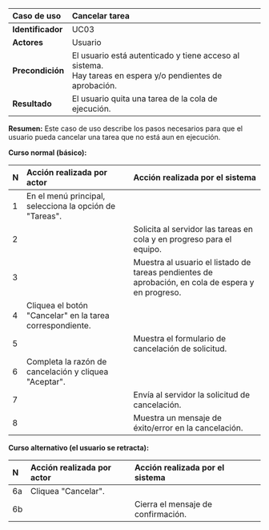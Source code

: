 | **Caso de uso**   | **Cancelar tarea**                                                                                             |
| :---------------- | :------------------------------------------------------------------------------------------------------------- |
| **Identificador** | UC03                                                                                                           |
| **Actores**       | Usuario                                                                                                        |
| **Precondición**  | El usuario está autenticado y tiene acceso al sistema.<br />Hay tareas en espera y/o pendientes de aprobación. |
| **Resultado**     | El usuario quita una tarea de la cola de ejecución.                                                            |

**Resumen:**
Este caso de uso describe los pasos necesarios para que el usuario pueda cancelar una tarea que no está aun en ejecución.

**Curso normal (básico):**

| **N** | **Acción realizada por actor**                           | **Acción realizada por el sistema**                                                                |
| :---- | :------------------------------------------------------- | :------------------------------------------------------------------------------------------------- |
| 1     | En el menú principal, selecciona la opción de "Tareas".  |                                                                                                    |
| 2     |                                                          | Solicita al servidor las tareas en cola y en progreso para el equipo.                              |
| 3     |                                                          | Muestra al usuario el listado de tareas pendientes de aprobación, en cola de espera y en progreso. |
| 4     | Cliquea el botón "Cancelar" en la tarea correspondiente. |                                                                                                    |
| 5     |                                                          | Muestra el formulario de cancelación de solicitud.                                                 |
| 6     | Completa la razón de cancelación y cliquea "Aceptar".    |                                                                                                    |
| 7     |                                                          | Envía al servidor la solicitud de cancelación.                                                     |
| 8     |                                                          | Muestra un mensaje de éxito/error en la cancelación.                                               |

**Curso alternativo (el usuario se retracta):**

| **N** | **Acción realizada por actor** | **Acción realizada por el sistema** |
| :---- | :----------------------------- | :---------------------------------- |
| 6a    | Cliquea "Cancelar".            |                                     |
| 6b    |                                | Cierra el mensaje de confirmación.  |
